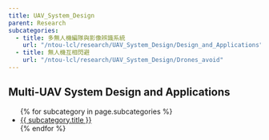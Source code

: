 ```yaml
---
title: UAV_System_Design
parent: Research
subcategories:
  - title: 多無人機編隊與影像辨識系統
    url: "/ntou-lcl/research/UAV_System_Design/Design_and_Applications"
  - title: 無人機互相閃避
    url: "/ntou-lcl/research/UAV_System_Design/Drones_avoid"
---
```


## Multi-UAV System Design and Applications
<ul>
  {% for subcategory in page.subcategories %}
    <li><a href="{{ subcategory.url }}">{{ subcategory.title }}</a></li>
  {% endfor %}
</ul>
